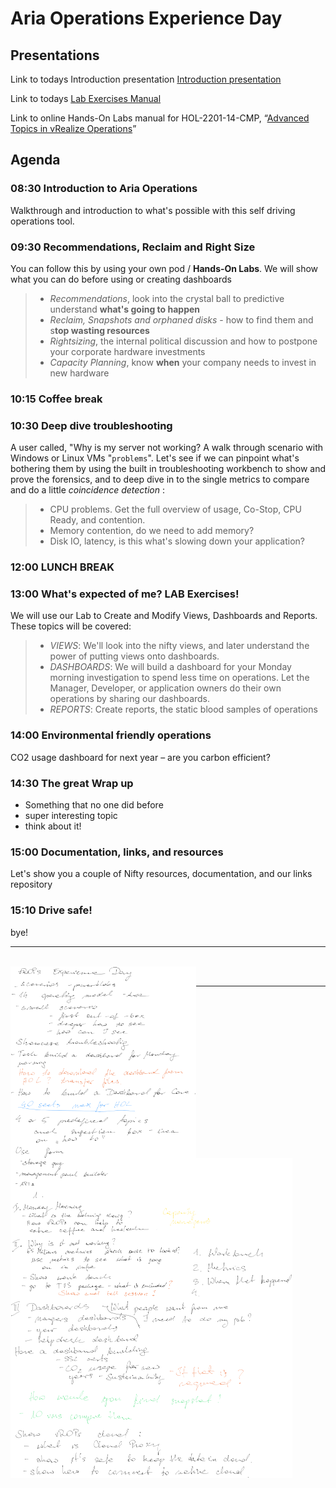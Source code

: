 # Aria Operations Experience Day


## Presentations

Link to todays Introduction presentation [Introduction presentation ](./Presentations/VMwareAriaIntroduction.pdf)

Link to todays [Lab Exercises Manual](./LabManual/hol-2201-14-cmp_pdf_en.pdf)

Link to online Hands-On Labs manual for HOL-2201-14-CMP, “[Advanced Topics in vRealize Operations](./LabManual/hol-2201-14-cmp_pdf_en.pdf)” 



## Agenda

### 08:30 Introduction to Aria Operations
Walkthrough and introduction to what's possible with this self driving operations tool.  

### 09:30 Recommendations, Reclaim and Right Size 
You can follow this by using your own pod / **Hands-On Labs**. We will show what you can do before using or creating dashboards

> - *Recommendations*, look into the crystal ball to predictive understand **what's going to happen** 
> - *Reclaim, Snapshots and orphaned disks* - how to find them and s**top wasting resources**
> - *Rightsizing*, the internal political discussion and how to postpone your corporate hardware investments
> - *Capacity Planning*, know **when** your company needs to invest in new hardware  

### 10:15 Coffee break

### 10:30 Deep dive troubleshooting 
A user called, "Why is my server not working?  A walk through scenario with Windows or Linux VMs "`problems`". Let's see if we can pinpoint what's bothering them by using the built in troubleshooting workbench to show and prove the forensics, and to deep dive in to the single metrics to compare and do a little *coincidence detection* :
>  - CPU problems. Get the full overview of usage, Co-Stop, CPU Ready, and contention. 
>  - Memory contention, do we need to add memory?
>  - Disk IO, latency, is this what's slowing down your application?

### 12:00 LUNCH BREAK 

### 13:00 What's expected of me? LAB Exercises! 
We will use our Lab to Create and Modify Views, Dashboards and Reports. These topics will be covered:
> - *VIEWS*: We'll look into the nifty views, and later understand the power of putting views onto dashboards.  
> - *DASHBOARDS*: We will build a dashboard for your Monday morning investigation to spend less time on operations. Let the Manager, Developer, or application owners do their own operations by sharing our dashboards. 
> - *REPORTS*: Create reports, the static blood samples of operations

### 14:00 Environmental friendly operations
CO2 usage dashboard for next year – are you carbon efficient?

 ### 14:30 The great Wrap up 
- Something that no one did before
- super interesting topic
- think about it!
### 15:00 Documentation, links, and resources
Let's show you a couple of Nifty resources, documentation, and our links repository
### 15:10 Drive safe!
bye!

---
<br><img src="Notes.png" align=left style="zoom: 30%;" /><br>

---
<img src="./vROPs.png" style="zoom:50%;" />
